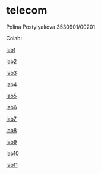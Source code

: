 # telecom

Polina Postylyakova 3530901/00201

Colab:

[lab1](https://colab.research.google.com/github/poletela-na-mars/telecom/blob/master/labs/lab1/lab1.ipynb)

[lab2](https://colab.research.google.com/github/poletela-na-mars/telecom/blob/master/labs/lab2/lab2.ipynb)

[lab3](https://colab.research.google.com/github/poletela-na-mars/telecom/blob/master/labs/lab3/lab3.ipynb)

[lab4](https://colab.research.google.com/github/poletela-na-mars/telecom/blob/master/labs/lab4/lab4.ipynb)

[lab5](https://colab.research.google.com/github/poletela-na-mars/telecom/blob/master/labs/lab5/lab5.ipynb)

[lab6](https://colab.research.google.com/github/poletela-na-mars/telecom/blob/master/labs/lab6/lab6.ipynb)

[lab7](https://colab.research.google.com/github/poletela-na-mars/telecom/blob/master/labs/lab7/lab7.ipynb)

[lab8](https://colab.research.google.com/github/poletela-na-mars/telecom/blob/master/labs/lab8/lab8.ipynb)

[lab9](https://colab.research.google.com/github/poletela-na-mars/telecom/blob/master/labs/lab9/lab9.ipynb)

[lab10](https://colab.research.google.com/github/poletela-na-mars/telecom/blob/master/labs/lab10/lab10.ipynb)

[lab11](https://colab.research.google.com/github/poletela-na-mars/telecom/blob/master/labs/lab11/lab11.ipynb)
